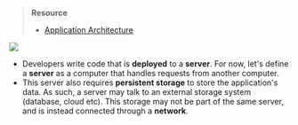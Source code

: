 > **Resource**
> - [Application Architecture](https://neetcode.io/courses/system-design-for-beginners/1)

![](https://i.imgur.com/ZQ9FIcG.png)

* Developers write code that is **deployed** to a **server**. For now, let's define a **server** as a computer that handles requests from another computer. 
* This server also requires **persistent storage** to store the application's data. As such, a server may talk to an external storage system (database, cloud etc). This storage may not be part of the same server, and is instead connected through a **network**.



